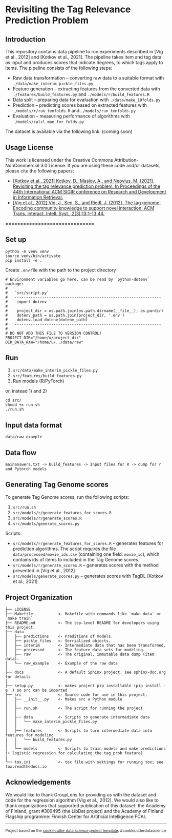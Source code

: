 # Revisiting the Tag Relevance Prediction Problem

## Introduction

This repository contains data pipeline to run experiments described in [Vig et al., 2012] and [Kotkov et al., 2021]. The pipeline takes item and tag data as input and produces scores that indicate degrees, to which tags apply to items. The pipeline consists of the following steps:
* Raw data transformation – converting raw data to a suitable format with `./data/make_interim_pickle_files.py`
* Feature generation – extracting features from the converted data with `./features/build_features.py` and `./models/r/build_features.R`
* Data split – preparing data for evaluation with `./data/make_10folds.py`
* Prediction – predicting scores based on extracted features with `./models/r/run_tenfolds.R` and `./models/run_tenfolds.py`
* Evaluation – measuring performance of algorithms with `./models/calcl_mae_for_folds.py`

The dataset is available via the following link: (coming soon)

## Usage License

This work is licensed under the Creative Commons Attribution-NonCommercial 3.0 License. If you are using these code and/or datasets, please cite the following papers:

- [[Kotkov et al., 2021] Kotkov, D., Maslov, A., and Neovius, M. (2021). Revisiting the tag relevance prediction problem. In Proceedings of the 44th International ACM SIGIR conference on Research and Development in Information Retrieval.](https://doi.org/10.1145/3404835.3463019)
- [[Vig et al., 2012] Vig, J., Sen, S., and Riedl, J. (2012). The tag genome: Encoding community knowledge to support novel interaction. ACM Trans. Interact. Intell. Syst., 2(3):13:1–13:44.](https://dl.acm.org/doi/abs/10.1145/2362394.2362395)

==============================

## Set up

```
python -m venv venv
source venv/bin/activate
pip install -e .
```

Create `.env` file with the path to the project directory

```
# Environment variables go here, can be read by `python-dotenv` package:
#
#   `src/script.py`
#   ----------------------------------------------------------------
#    import dotenv
#
#    project_dir = os.path.join(os.path.dirname(__file__), os.pardir)
#    dotenv_path = os.path.join(project_dir, '.env')
#    dotenv.load_dotenv(dotenv_path)
#   ----------------------------------------------------------------
#
# DO NOT ADD THIS FILE TO VERSION CONTROL!
PROJECT_DIR="/home/u/project_dir"
DIR_DATA_RAW="/home/u/../data/raw"
```

## Run 

1) `src/data/make_interim_pickle_files.py`
2) `src/features/build_features.py`
3) Run models (R/PyTorch)

or, instead 1) and 2)

```
cd src/
chmod +x run.sh 
./run.sh
```

## Input data format 

```
data/raw_example
```


## Data flow

```
mainanswers.txt -> build_features -> Input files for R -> dump for r and Pytorch models
```

## Generating Tag Genome scores
To generate Tag Genome scores, run the following scripts:
1. `src/run.sh`
2. `src/models/r/generate_features_for_scores.R`
3. `src/models/r/generate_scores.R`
4. `src/models/generate_scores.py`

Scripts:
* `src/models/r/generate_features_for_scores.R` – generates features for prediction algorithms. The script requires the file `data/processed/movie_ids.csv` (containing one field: `movie_id`), which contains ids of items to included in the Tag Genome scores. 
* `src/models/r/generate_scores.R` – generates scores with the method presented in [Vig et al., 2012]
* `src/models/generate_scores.py` – generates scores with TagDL [Kotkov et al., 2021]


## Project Organization

    ├── LICENSE
    ├── Makefile           <- Makefile with commands like `make data` or `make train`
    ├── README.md          <- The top-level README for developers using this project.
    ├── data
    │   ├── predictions    <- Preditions of models.
    │   ├── pickle_files   <- Serrialized objects.
    │   ├── interim        <- Intermediate data that has been transformed.
    │   ├── processed      <- The feature data sets for modeling.
    │   ├── raw            <- The original, immutable data dump (item data).
    │   └── raw_example    <- Example of the raw data
    │
    ├── docs               <- A default Sphinx project; see sphinx-doc.org for details
    │
    ├── setup.py           <- makes project pip installable (pip install -e .) so src can be imported
    ├── src                <- Source code for use in this project.
    │   ├── __init__.py    <- Makes src a Python module
    │   │
    │   ├── run.sh         <- The script for running the project
    │   │
    │   ├── data           <- Scripts to generate intermediate data
    │   │   └── make_interim_pickle_files.py
    │   │
    │   ├── features       <- Scripts to turn intermediate data into features for modeling
    │   │   └── build_features.py
    │   │
    │   └── models         <- Scripts to train models and make predictions (+ logistic regression for calculating the tag_prob feature)
    │
    └── tox.ini            <- tox file with settings for running tox; see tox.readthedocs.io


## Acknowledgements
We would like to thank GroupLens for providing us with the dataset and code for the regression algorithm [Vig et al., 2012]. We would also like to thank organizations that supported publication of this dataset: the Academy of Finland, grant #309495 (the LibDat project) and the Academy of Finland Flagship programme: Finnish Center for Artificial Intelligence FCAI.

--------

<p><small>Project based on the <a target="_blank" href="https://drivendata.github.io/cookiecutter-data-science/">cookiecutter data science project template</a>. #cookiecutterdatascience</small></p>
